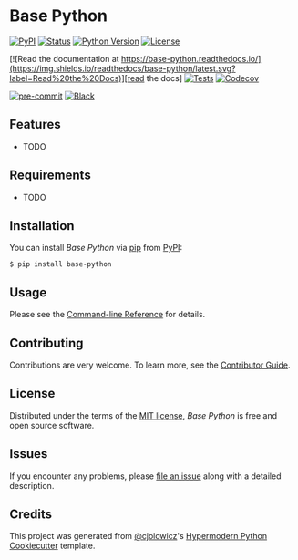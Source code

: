 # Base Python

[![PyPI](https://img.shields.io/pypi/v/base-python.svg)][pypi_]
[![Status](https://img.shields.io/pypi/status/base-python.svg)][status]
[![Python Version](https://img.shields.io/pypi/pyversions/base-python)][python version]
[![License](https://img.shields.io/pypi/l/base-python)][license]

[![Read the documentation at https://base-python.readthedocs.io/](https://img.shields.io/readthedocs/base-python/latest.svg?label=Read%20the%20Docs)][read the docs]
[![Tests](https://github.com/cesarfreire/base-python/workflows/Tests/badge.svg)][tests]
[![Codecov](https://codecov.io/gh/cesarfreire/base-python/branch/main/graph/badge.svg)][codecov]

[![pre-commit](https://img.shields.io/badge/pre--commit-enabled-brightgreen?logo=pre-commit&logoColor=white)][pre-commit]
[![Black](https://img.shields.io/badge/code%20style-black-000000.svg)][black]

[pypi_]: https://pypi.org/project/base-python/
[status]: https://pypi.org/project/base-python/
[python version]: https://pypi.org/project/base-python
[read the docs]: https://base-python.readthedocs.io/
[tests]: https://github.com/cesarfreire/base-python/actions?workflow=Tests
[codecov]: https://app.codecov.io/gh/cesarfreire/base-python
[pre-commit]: https://github.com/pre-commit/pre-commit
[black]: https://github.com/psf/black

## Features

- TODO

## Requirements

- TODO

## Installation

You can install _Base Python_ via [pip] from [PyPI]:

```console
$ pip install base-python
```

## Usage

Please see the [Command-line Reference] for details.

## Contributing

Contributions are very welcome.
To learn more, see the [Contributor Guide].

## License

Distributed under the terms of the [MIT license][license],
_Base Python_ is free and open source software.

## Issues

If you encounter any problems,
please [file an issue] along with a detailed description.

## Credits

This project was generated from [@cjolowicz]'s [Hypermodern Python Cookiecutter] template.

[@cjolowicz]: https://github.com/cjolowicz
[pypi]: https://pypi.org/
[hypermodern python cookiecutter]: https://github.com/cjolowicz/cookiecutter-hypermodern-python
[file an issue]: https://github.com/cesarfreire/base-python/issues
[pip]: https://pip.pypa.io/

<!-- github-only -->

[license]: https://github.com/cesarfreire/base-python/blob/main/LICENSE
[contributor guide]: https://github.com/cesarfreire/base-python/blob/main/CONTRIBUTING.md
[command-line reference]: https://base-python.readthedocs.io/en/latest/usage.html
